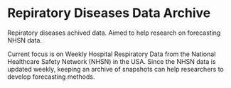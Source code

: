 # Repiratory Diseases Data Archive
Repiratory diseases achived data. Aimed to help research on forecasting NHSN data.

Current focus is on Weekly Hospital Respiratory Data from the National Healthcare Safety Network (NHSN) in the USA.
Since the NHSN data is updated weekly, keeping an archive of snapshots can help researchers to develop forecasting methods.
